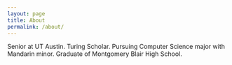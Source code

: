 ```yaml
---
layout: page
title: About
permalink: /about/
---
```


Senior at UT Austin. Turing Scholar. Pursuing Computer Science major with Mandarin minor. Graduate of Montgomery Blair High School.
